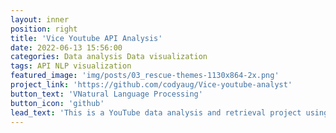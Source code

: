 ```yaml
---
layout: inner
position: right
title: 'Vice Youtube API Analysis'
date: 2022-06-13 15:56:00
categories: Data analysis Data visualization
tags: API NLP visualization
featured_image: 'img/posts/03_rescue-themes-1130x864-2x.png'
project_link: 'https://github.com/codyaug/Vice-youtube-analyst'
button_text: 'VNatural Language Processing'
button_icon: 'github'
lead_text: 'This is a YouTube data analysis and retrieval project using APIs and various data analysis and visualization libraries'
---
```

